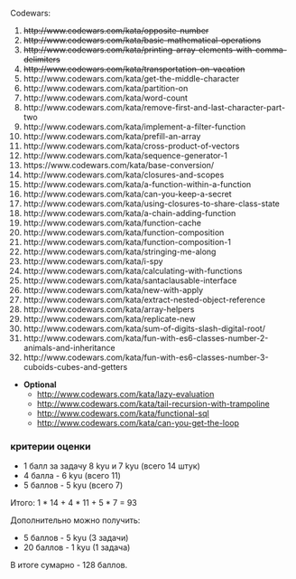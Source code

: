 Codewars:
<ol>
     <li><s>http://www.codewars.com/kata/opposite-number</s></li>
     <li><s>http://www.codewars.com/kata/basic-mathematical-operations</s></li>
     <li><s>http://www.codewars.com/kata/printing-array-elements-with-comma-delimiters</s></li>
     <li><s>http://www.codewars.com/kata/transportation-on-vacation</s></li>
     <li>http://www.codewars.com/kata/get-the-middle-character</li>
     <li>http://www.codewars.com/kata/partition-on</li>
     <li>http://www.codewars.com/kata/word-count</li>
     <li>http://www.codewars.com/kata/remove-first-and-last-character-part-two</li>
     <li>http://www.codewars.com/kata/implement-a-filter-function</li>
     <li>http://www.codewars.com/kata/prefill-an-array</li>
     <li>http://www.codewars.com/kata/cross-product-of-vectors</li>
     <li>http://www.codewars.com/kata/sequence-generator-1</li>
     <li>https://www.codewars.com/kata/base-conversion/</li>
     <li>http://www.codewars.com/kata/closures-and-scopes</li>
     <li>http://www.codewars.com/kata/a-function-within-a-function</li>
     <li>http://www.codewars.com/kata/can-you-keep-a-secret</li>
     <li>http://www.codewars.com/kata/using-closures-to-share-class-state</li>
     <li>http://www.codewars.com/kata/a-chain-adding-function</li>
     <li>http://www.codewars.com/kata/function-cache</li>
     <li>http://www.codewars.com/kata/function-composition</li>
     <li>http://www.codewars.com/kata/function-composition-1</li>
     <li>http://www.codewars.com/kata/stringing-me-along</li>
     <li>http://www.codewars.com/kata/i-spy</li>
     <li>http://www.codewars.com/kata/calculating-with-functions</li>
     <li>http://www.codewars.com/kata/santaclausable-interface</li>
     <li>http://www.codewars.com/kata/new-with-apply</li>
     <li>http://www.codewars.com/kata/extract-nested-object-reference</li>
     <li>http://www.codewars.com/kata/array-helpers</li>
     <li>http://www.codewars.com/kata/replicate-new</li>
     <li>http://www.codewars.com/kata/sum-of-digits-slash-digital-root/</li>
     <li>http://www.codewars.com/kata/fun-with-es6-classes-number-2-animals-and-inheritance</li>
     <li>http://www.codewars.com/kata/fun-with-es6-classes-number-3-cuboids-cubes-and-getters</li>
</ol>
     
  - __Optional__
     - http://www.codewars.com/kata/lazy-evaluation
     - http://www.codewars.com/kata/tail-recursion-with-trampoline
     - http://www.codewars.com/kata/functional-sql
     - http://www.codewars.com/kata/can-you-get-the-loop
  
  ### критерии оценки
*  1 балл за задачу 8 kyu и 7 kyu (всего 14 штук)
*  4 балла - 6 kyu (всего 11)
*  5 баллов - 5 kyu (всего 7)

Итого: 1 * 14 + 4 * 11 + 5 * 7  = 93

Дополнительно можно получить:
*  5 баллов - 5 kyu (3 задачи)
*  20 баллов - 1 kyu (1 задача)

В итоге сумарно - 128 баллов. 
